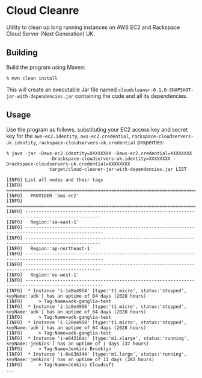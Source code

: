 Cloud Cleanre
===========

Utility to clean up long running instances on AWS EC2 and Rackspace Cloud Server (Next Generation) UK.

## Building

Build the program using Maven:

    % mvn clean install

This will create an executable Jar file named `cloudcleaner-0.1.0-SNAPSHOT-jar-with-dependencies.jar` containing the code and all its dependencies.

## Usage

Use the program as follows, substituting your EC2 access key and secret key for the `aws-ec2.identity`, `aws-ec2.credential`, `rackspace-cloudservers-uk.identity`, `rackspace-cloudservers-uk.credential` properties:

    % java -jar -Daws-ec2.identity=XXXXXXXX -Daws-ec2.credential=XXXXXXXX
                    -Drackspace-cloudservers-uk.identity=XXXXXXXX -Drackspace-cloudservers-uk.credential=XXXXXXXX 
                    target/cloud-cleaner-jar-with-dependencies.jar LIST

    [INFO] List all nodes and their tags
    [INFO] ==================================================================================================
    [INFO]   PROVIDER 'aws-ec2'
    [INFO] ==================================================================================================
    [INFO] --------------------------------------------------------------------------------------------------
    [INFO]   Region:'sa-east-1'
    [INFO] ---------------------------------------------------------------------------------------------------
    [INFO] --------------------------------------------------------------------------------------------------
    [INFO]   Region:'ap-northeast-1'
    [INFO] ---------------------------------------------------------------------------------------------------
    [INFO] --------------------------------------------------------------------------------------------------
    [INFO]   Region:'eu-west-1'
    [INFO] ---------------------------------------------------------------------------------------------------
    [INFO] 	* Instance 'i-1e8e4954' [type:'t1.micro', status:'stopped', keyName:'adk'] has an uptime of 84 days (2028 hours)
    [INFO] 		> Tag:Name=adk-ganglia-test
    [INFO] 	* Instance 'i-1c8e4956' [type:'t1.micro', status:'stopped', keyName:'adk'] has an uptime of 84 days (2028 hours)
    [INFO] 		> Tag:Name=adk-ganglia-test
    [INFO] 	* Instance 'i-128e4958' [type:'t1.micro', status:'stopped', keyName:'adk'] has an uptime of 84 days (2028 hours)
    [INFO] 		> Tag:Name=adk-ganglia-test
    [INFO] 	* Instance 'i-e64216ac' [type:'m1.xlarge', status:'running', keyName:'jenkins'] has an uptime of 1 days (37 hours)
    [INFO] 		> Tag:Name=Jenkins Brooklyn
    [INFO] 	* Instance 'i-0e83b344' [type:'m1.large', status:'running', keyName:'jenkins'] has an uptime of 11 days (282 hours)
    [INFO] 		> Tag:Name=Jenkins Cloudsoft
    ...
